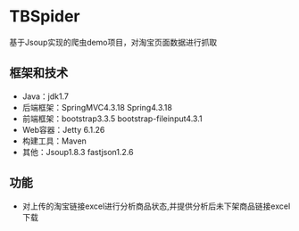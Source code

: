 # TBSpider
基于Jsoup实现的爬虫demo项目，对淘宝页面数据进行抓取

## 框架和技术

- Java：jdk1.7
- 后端框架：SpringMVC4.3.18 Spring4.3.18
- 前端框架：bootstrap3.3.5 bootstrap-fileinput4.3.1
- Web容器：Jetty 6.1.26
- 构建工具：Maven
- 其他：Jsoup1.8.3 fastjson1.2.6

## 功能
- 对上传的淘宝链接excel进行分析商品状态,并提供分析后未下架商品链接excel下载
